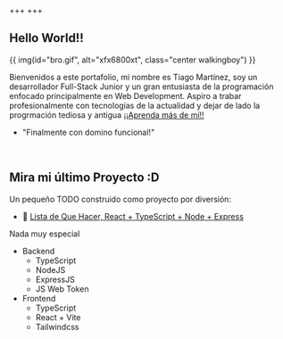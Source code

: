 +++
+++

## Hello World!!

{{ img(id="bro.gif", alt="xfx6800xt", class="center walkingboy") }}

Bienvenidos a este portafolio, mi nombre es Tiago Martínez, soy un desarrollador Full-Stack Junior y un gran entusiasta de la programación enfocado principalmente en Web Development.
Aspiro a trabar profesionalmente con tecnologías de la actualidad y dejar de lado la progrmación tediosa y antigua [¡¡Aprenda más de mí!!](./about/about)


- "Finalmente con domino funcional!"

‎ 

## Mira mi último Proyecto :D

Un pequeño TODO construido como proyecto por diversión:

- 🐳 [Lista de Que Hacer, React + TypeScript + Node + Express](./blog/overview-post)

Nada muy especial
- Backend
  - TypeScript
  - NodeJS
  - ExpressJS
  - JS Web Token
- Frontend
  - TypeScript
  - React + Vite
  - Tailwindcss

